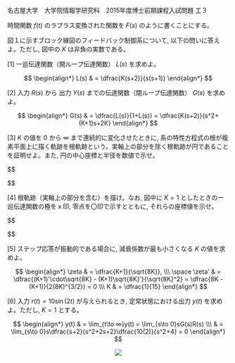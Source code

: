 名古屋大学　大学院情報学研究科　2015年度博士前期課程入試問題 工３

時間関数 $f(t)$ のラプラス変換された関数を $F(s)$ のように書くことにする。

図１に示すブロック線図のフィードバック制御系について, 以下の問いに答えよ。ただし, 図中の $K$ は非負の実数である。

\[1] 一巡伝達関数（開ループ伝達関数） $L(s)$ を求めよ。

$$
    \begin{align*}
        L(s) & = \dfrac{K(s+2)}{s(s+1)}
    \end{align*}
$$

\[2] 入力 $R(s)$ から 出力 $Y(s)$ までの伝達関数（閉ループ伝達関数） $G(s)$ を求めよ。

$$
    \begin{align*}
        G(s) & = \dfrac{L(s)}{1+L(s)} = \dfrac{K(s+2)}{s^2+(K+1)s+2K}
    \end{align*}
$$

\[3] $K$ の値を $0$ から ∞ まで連続的に変化させたときに, 系の特性方程式の根が複素平面上に描く軌跡を根軌跡という。実軸上の部分を除く根軌跡が円であることを証明せよ。また, 円の中心座標と半径を数値で示せ。

$$
    
$$

\[4] 根軌跡（実軸上の部分を含む）を描け。なお, 図中に $K = 1$ としたときの一巡伝達関数の極をｘ印, 零点を〇印で示すとともに, それらの座標値を示せ。

$$

$$  

\[5] ステップ応答が振動的である場合に, 減衰係数が最も小さくなる $K$ の値を求めよ。

$$
  \begin{align*}
    \zeta & = \dfrac{K+1}{\sqrt{8K}}, \\\ 
    \space \zeta' & = \dfrac{(K+1)'\cdot\sqrt{8K} - (K+1)\sqrt{8K}'}{\sqrt{8K}^2} = \dfrac{8K - (K+1)}{2(8K)^{3/2}} = 0 \\\
    K & = \dfrac{1}{15}
  \end{align*}
$$

\[6] 入力 $r(t) = 10\sin(2t)$ が与えられるとき, 定常状態における出力 $y(t)$ を求めよ。ただし, $K = 1$ とする。

$$
    \begin{align*}
        y(t) & = \lim_{t\to ∞}y(t) = \lim_{s\to 0}sG(s)R(s) \\\
        & = \lim_{s\to 0}s\dfrac{s+2}{s^2+2s+2}\dfrac{10(2)}{s^2+4} = 0
    \end{align*}
$$

<p align="center">
    <img src="https://gcdnb.pbrd.co/images/8M4h2hn0LWTi.png?o=1"/>
</p>
